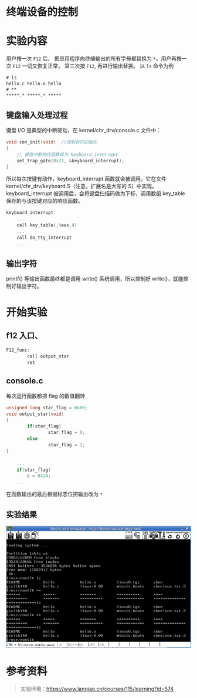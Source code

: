 # 终端设备的控制

# 实验内容
用户按一次 `F12` 后， 把应用程序向终端输出的所有字母都替换为 `*`。用户再按一次 `F12` 一切又恢复正常， 第三次按 `F12`, 再进行输出替换。
以 `ls` 命令为例
``` 
# ls
hello.c hello.o hello
# **
*****.* *****.* *****
```

## 键盘输入处理过程
键盘 I/O 是典型的中断驱动，在 kernel/chr_drv/console.c 文件中：
``` C
void con_init(void)  //控制台的初始化
{
    // 键盘中断响应函数设为 keyboard_interrupt
    set_trap_gate(0x21, &keyboard_interrupt);
}
```
所以每次按键有动作，keyboard_interrupt 函数就会被调用，它在文件 kernel/chr_drv/keyboard.S（注意，扩展名是大写的 S）中实现。
keyboard_interrupt 被调用后，会将键盘扫描码做为下标，调用数组 key_table 保存的与该按键对应的响应函数。
``` C
keyboard_interrupt:
    ...
	call key_table(,%eax,4)
    ...
    call do_tty_interrupt
    ...
```

## 输出字符
printf() 等输出函数最终都是调用 write() 系统调用，所以控制好 write()，就能控制好输出字符。

# 开始实验
## f12 入口、
``` C
F12_func:
        call output_star
        ret
```

## console.c
每次运行函数都把 flag 的数值翻转
``` C
unsigned long star_flag = 0x00;
void output_star(void)
{
        if(star_flag)
                star_flag = 0;
        else
                star_flag = 1;
}

    ...
    if(star_flag)
        c = 0x2A;
    ...
```
在函数输出的最后根据标志位把输出改为 `*`

## 实验结果
![](images/2021-08-01-01-29-02.png)

# 参考资料 
> 实验环境：https://www.lanqiao.cn/courses/115/learning?id=574